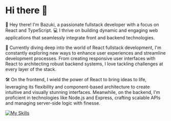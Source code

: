 # Hi there 👋
👋 Hey there! I'm Bazuki, a passionate fullstack developer with a focus on React and TypeScript. 💻 I thrive on building dynamic and engaging web applications that seamlessly integrate front and backend technologies.

🚀 Currently diving deep into the world of React fullstack development, I'm constantly exploring new ways to enhance user experiences and streamline development processes. From creating responsive user interfaces with React to architecting robust backend systems, I love tackling challenges at every layer of the stack.

🛠️ On the frontend, I wield the power of React to bring ideas to life, leveraging its flexibility and component-based architecture to create intuitive and visually stunning interfaces. Meanwhile, on the backend, I'm proficient in technologies like Node.js and Express, crafting scalable APIs and managing server-side logic with finesse.

[![My Skills](https://skillicons.dev/icons?i=js,ts,html,css,react,vite,tailwind,elixir,vscode,mongodb,nodejs)](https://skillicons.dev)

